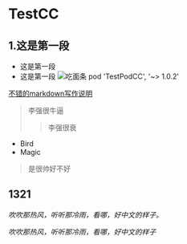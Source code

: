 # TestCC
## 1.这是第一段  
- 这是第一段
- 这是第一段
![吃面条](/Users/steven/Pictures/a.jpg)
pod 'TestPodCC', '~> 1.0.2'

[不错的markdown写作说明](http://www.jianshu.com/p/38fe4911b4a0)
>李强很牛逼
>>李强很衰

<ul>
<li>Bird</li>
<li>Magic</li>
</ul>

>是很帅好不好

1321
----
<em>吹吹那热风，听听那冷雨，看哪，好中文的样子。</em>

<em>吹吹那热风，听听那冷雨，看哪，好中文的样子</em>


